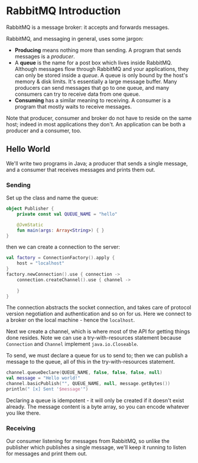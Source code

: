 # RabbitMQ Introduction

RabbitMQ is a message broker: it accepts and forwards messages.

RabbitMQ, and messaging in general, uses some jargon:

* **Producing** means nothing more than sending. A program that sends messages is a _producer_.
* A **queue** is the name for a post box which lives inside RabbitMQ. Although messages flow through RabbitMQ and your
applications, they can only be stored inside a _queue_. A queue is only bound by the host's memory & disk limits.
It's essentially a large message buffer. Many producers can send messages that go to one queue, and many consumers can
try to receive data from one queue.
* **Consuming** has a similar meaning to receiving. A consumer is a program that mostly waits to receive messages.

Note that producer, consumer and broker do not have to reside on the same host; indeed in most applications they don't.
An application can be both a producer and a consumer, too.

## Hello World

We'll write two programs in Java; a producer that sends a single message, and a consumer that receives messages and
prints them out.

### Sending

Set up the class and name the queue:

```kotlin
object Publisher {
    private const val QUEUE_NAME = "hello"    

    @JvmStatic
    fun main(args: Array<String>) { }
}
```

then we can create a connection to the server:

```kotlin
val factory = ConnectionFactory().apply {
    host = "localhost"
}
factory.newConnection().use { connection ->
    connection.createChannel().use { channel ->
        
    }
}
```

The connection abstracts the socket connection, and takes care of protocol version negotiation and authentication and so
on for us. Here we connect to a broker on the local machine - hence the ```localhost```.

Next we create a channel, which is where most of the API for getting things done resides. Note we can use a
try-with-resources statement because ```Connection``` and ```Channel``` implement ```java.io.Closeable```.

To send, we must declare a queue for us to send to; then we can publish a message to the queue, all of this in the
try-with-resources statement.

```kotlin
channel.queueDeclare(QUEUE_NAME, false, false, false, null)
val message = "Hello world!"
channel.basicPublish("", QUEUE_NAME, null, message.getBytes())
println(" [x] Sent '$message'")
```

Declaring a queue is idempotent - it will only be created if it doesn't exist already. The message content is a
byte array, so you can encode whatever you like there.

### Receiving

Our consumer listening for messages from RabbitMQ, so unlike the publisher which publishes a single message, we'll keep
it running to listen for messages and print them out.

